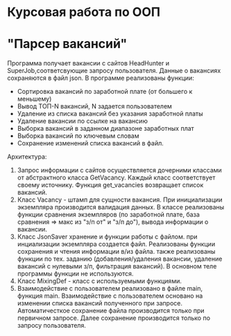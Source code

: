 # Курсовая работа по ООП
# "Парсер вакансий"

Программа получает вакансии с сайтов HeadHunter и SuperJob,соответсвующие запросу пользователя.
Данные о вакансиях сохраняются в файл json. 
В программе реализованы функции:
- Сортировка вакансий по заработной плате (от большего к меньшему)
- Вывод ТОП-N вакансий, N задается пользователем
- Удаление из списка вакансий без указания заработной платы
- Удаление вакансии по ссылке на вакансию
- Выборка вакансий в заданном диапазоне заработных плат
- Bыборка вакансий по ключевым словам 
- Сохранение изменений списка вакансий в файл.

Архитектура:
1. Запрос информации с сайтов осуществляется дочерними классами от абстрактного класса GetVacancy.
Каждый класс соответствует своему источнику. Функция get_vacancies возвращает список вакансий.
2. Класс Vacancy - штамп для сущности вакансия. При инициализации экземпляра производится валидация данных.
В классе реализованы функции сравнения экземпляров (по заработной плате, база сравнения => макс из "з/п от" и "з/п до"),
вывода информации о вакансии.
3. Класс JsonSaver хранение и функции работы с файлом. при инциализации экземпляра создается файл.
Реализованы функции сохранения и чтения информации в/из файла.
также реализованы функции по тех. заданию (добавления/удаления вакансии, удаление вакансий с нулевыми з/п, фильтрация 
вакансий). В основном теле программы функции не используются.
4. Класс MixingDef - класс с используемыми функциями.
5. Взаимодействие с пользователем реализовано в файле main, функция main. Взаимодействие с пользователем основано на 
изменении списка вакансий полученного при запросе. Автоматичесткое сохранение файла производится только при первичном
запросе. Далее сохранение производится только по запросу пользователя.




